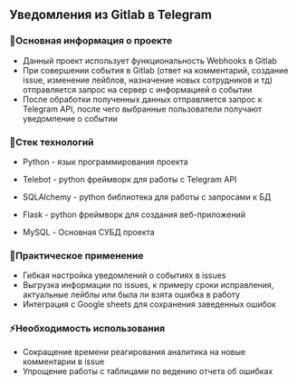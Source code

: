 ## Уведомления из Gitlab в Telegram

### 📌Основная информация о проекте

- Данный проект использует функциональность Webhooks в Gitlab
- При совершении события в Gitlab (ответ на комментарий, создание issue, изменение лейблов, назначение новых сотрудников и тд) отправляется запрос на сервер с информацией о событии
- После обработки полученных данных отправляется запрос к Telegram API, после чего выбранные пользователи получают уведомление о событии

### 🚀Стек технологий

- Python - язык программирования проекта
- Telebot - python фреймворк для работы с Telegram API
- SQLAlchemy - python библиотека для работы с запросами к БД
- Flask - python фреймворк для создания веб-приложений

- MySQL - Основная СУБД проекта

### 🔔Практическое применение

- Гибкая настройка уведомлений о событиях в issues
- Выгрузка информации по issues, к примеру сроки исправления, актуальные лейблы или была ли взята ошибка в работу
- Интеграция с Google sheets для сохранения заведенных ошибок

### ⚡️Необходимость использования

- Сокращение времени реагирования аналитика на новые комментарии в issue
- Упрощение работы с таблицами по ведению отчета об ошибках
